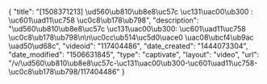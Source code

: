 {
    "title": "[1508371213] \ud560\ub810\ub8e8\uc57c \uc131\uac00\ub300 : \uc601\uad11\uc758 \uc0c8\ub178\ub798",
    "description": "\ud560\ub810\ub8e8\uc57c \uc131\uac00\ub300: \uc601\uad11\uc758 \uc0c8\ub178\ub798\n\n\uc0cc\ub514\uc5d0\uace0 \uac08\ubcf4\ub9ac \uad50\ud68c",
    "videoid": "117404486",
    "date_created": "1444073304",
    "date_modified": "1506631845",
    "type": "captivate",
    "layout": "video",
    "url": "\/v\/\ud560\ub810\ub8e8\uc57c-\uc131\uac00\ub300-\uc601\uad11\uc758-\uc0c8\ub178\ub798\/117404486"
}